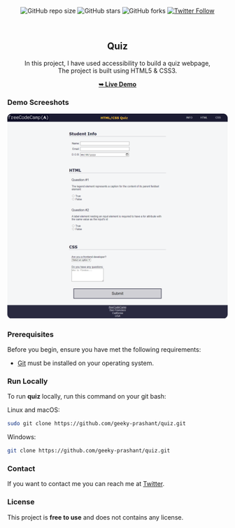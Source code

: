 <div align="center">
  
  ![GitHub repo size](https://img.shields.io/github/repo-size/geeky-prashant/quiz)
  ![GitHub stars](https://img.shields.io/github/stars/geeky-prashant/quiz?style=social)
  ![GitHub forks](https://img.shields.io/github/forks/geeky-prashant/quiz?style=social)
  [![Twitter Follow](https://img.shields.io/twitter/follow/geekyprashant?style=social)](https://twitter.com/intent/follow?screen_name=geekyprashant)
 
  <br />

  <h2 align="center">Quiz</h2>
In this project, I have used accessibility to build a quiz webpage, <br />The project is built using HTML5 & CSS3.

  <a href="https://geeky-prashant.github.io/quiz/"><strong>➥ Live Demo</strong></a>

</div>

### Demo Screeshots

![Quiz Desktop Demo](./readme-images/Quiz.png "Desktop Demo")

### Prerequisites

Before you begin, ensure you have met the following requirements:

* [Git](https://git-scm.com/downloads "Download Git") must be installed on your operating system.

### Run Locally

To run **quiz** locally, run this command on your git bash:

Linux and macOS:

```bash
sudo git clone https://github.com/geeky-prashant/quiz.git
```

Windows:

```bash
git clone https://github.com/geeky-prashant/quiz.git
```

### Contact

If you want to contact me you can reach me at [Twitter](https://www.twitter.com/geekyprashant).

### License

This project is **free to use** and does not contains any license.
